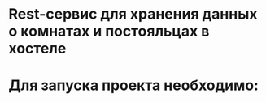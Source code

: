 # Rest-сервис для хранения данных о комнатах и постояльцах в хостеле

# Для запуска проекта необходимо:


